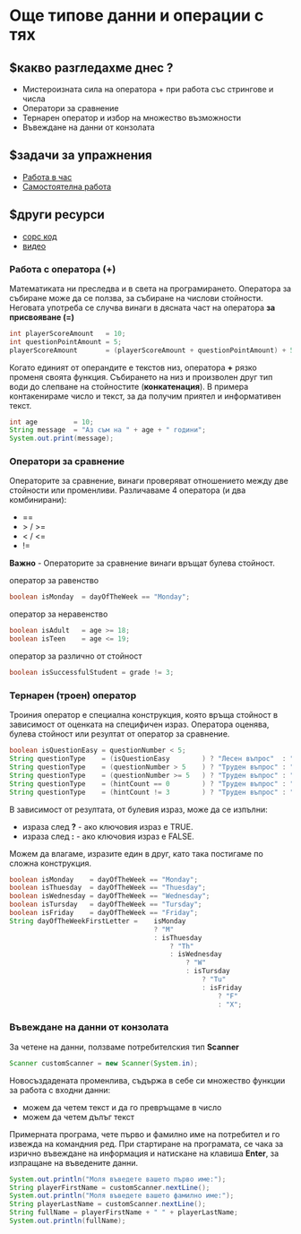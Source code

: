 # Още типове данни и операции с тях

## $какво разгледахме днес ?
- Мистероизната сила на оператора + при работа със стрингове и числа
- Оператори за сравнение
- Тернарен оператор и избор на множество възможности
- Въвеждане на данни от конзолата

## $задачи за упражнения
- [Работа в час](https://github.com/mihail-petrov/netit-webdev-java/tree/master/2022-2023/%40semester_1/week-02-2/cw)
- [Самостоятелна работа](https://github.com/mihail-petrov/netit-webdev-java/tree/master/2022-2023/%40semester_1/week-02-2/hw)

## $други ресурси
- [сорс код](https://github.com/mihail-petrov/netit-webdev-java/tree/master/2022-2023/%40semester_1/week-02-2/source)
- [видео](https://drive.google.com/file/d/1tsznWVnF-Rh7dL2XeYiaz_hCaE7zI521/view?usp=sharing)

### Работа с оператора (+)
Математиката ни преследва и в света на програмирането. Оператора за събиране може да се ползва, за събиране на числови стойности. Неговата употреба се случва винаги в дясната част на оператора **за присвояване (=)**

```java
int playerScoreAmount   = 10;
int questionPointAmount = 5;
playerScoreAmount       = (playerScoreAmount + questionPointAmount) + 5;
```

Когато единият от операндите е текстов низ, оператора **+** рязко променя своята функция. Събирането на низ и произволен друг тип води до слепване на стойностите (**конкатенация**). В примера контакенираме число и текст, за да получим приятел и информативен текст.

```java
int age         = 10;
String message  = "Аз съм на " + age + " години";
System.out.print(message);
```

### Оператори за сравнение
Операторите за сравнение, винаги проверяват отношението между две стойности или променливи. Различаваме 4 оператора (и два комбинирани):
- ==
- \>  / >=
- <  / <=
- !=

**Важно** - Операторите за сравнение винаги връщат булева стойност.

оператор за равенство
```java
boolean isMonday  = dayOfTheWeek == "Monday";
```

оператор за неравенство
```java
boolean isAdult   = age >= 18;
boolean isTeen    = age <= 19;
```

оператор за различно от стойност
```java
boolean isSuccessfulStudent = grade != 3;
```

### Тернарен (троен) оператор
Троиния оператор е специална конструкция, която връща стойност в зависимост от оценката на специфичен израз. Оператора оценява, булева стойност или резултат от оператор за сравнение.

```java
boolean isQuestionEasy = questionNumber < 5;
String questionType    = (isQuestionEasy        ) ? "Лесен въпрос"  : "Труден въпрос";
String questionType    = (questionNumber > 5    ) ? "Труден въпрос" : "Лесен въпрос";
String questionType    = (questionNumber >= 5   ) ? "Труден въпрос" : "Лесен въпрос";
String questionType    = (hintCount == 0        ) ? "Труден въпрос" : "Лесен въпрос";
String questionType    = (hintCount != 3        ) ? "Труден въпрос" : "Лесен въпрос";
```

В зависимост от резултата, от булевия израз, може да се изпълни:
- израза след **?** - ако ключовия израз е TRUE.
- израза след **:** - ако ключовия израз е FALSE.

Можем да влагаме, изразите един в друг, като така постигаме по сложна конструкция.

```java
boolean isMonday    = dayOfTheWeek == "Monday";
boolean isThuesday  = dayOfTheWeek == "Thuesday";
boolean isWednesday = dayOfTheWeek == "Wednesday";
boolean isTursday   = dayOfTheWeek == "Tursday";
boolean isFriday    = dayOfTheWeek == "Friday";
String dayOfTheWeekFirstLetter =    isMonday
                                    ? "M"
                                    : isThuesday
                                        ? "Th"
                                        : isWednesday
                                            ? "W"
                                            : isTursday
                                                ? "Tu"
                                                : isFriday
                                                    ? "F"
                                                    : "X";
```                                                            

### Въвеждане на данни от конзолата

За четене на данни, ползваме потребителския тип **Scanner**

```java
Scanner customScanner = new Scanner(System.in);
```

Новосъздадената променлива, съдържа в себе си множество функции за работа с входни данни:
- можем да четем текст и да го превръщаме в число
- можем да четем дълъг текст

Примерната програма, чете първо и фамилно име на потребител и го извежда на командния ред. 
При стартиране на програмата, се чака за изрично въвеждане на информация и натискане на клавиша **Enter**, за изпращане на въведените данни. 

```java
System.out.println("Моля въведете вашето първо име:");
String playerFirstName = customScanner.nextLine();
System.out.println("Моля въведете вашето фамилно име:");
String playerLastName = customScanner.nextLine();
String fullName = playerFirstName + " " + playerLastName;
System.out.println(fullName);
```